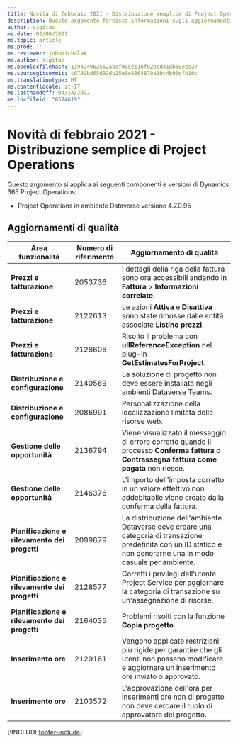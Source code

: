 ```yaml
---
title: Novità di febbraio 2021 - Distribuzione semplice di Project Operations
description: Questo argomento fornisce informazioni sugli aggiornamenti di qualità disponibili nella versione di febbraio 2021 di Distribuzione semplice di Project Operations.
author: sigitac
ms.date: 02/08/2021
ms.topic: article
ms.prod: ''
ms.reviewer: johnmichalak
ms.author: sigitac
ms.openlocfilehash: 139494962562aaaf005e116f02bcd41db58eea27
ms.sourcegitcommit: c0792bd65d92db25e0e8864879a19c4b93efb10c
ms.translationtype: HT
ms.contentlocale: it-IT
ms.lasthandoff: 04/14/2022
ms.locfileid: "8574619"
---
```

# <a name="whats-new-february-2021---project-operations-lite-deployment"></a>Novità di febbraio 2021 - Distribuzione semplice di Project Operations

Questo argomento si applica ai seguenti componenti e versioni di Dynamics 365 Project Operations:

  - Project Operations in ambiente Dataverse versione 4.7.0.95

## <a name="quality-updates"></a>Aggiornamenti di qualità

| **Area funzionalità** | **Numero di riferimento** | **Aggiornamento di qualità** |
| --- | --- | --- |
| **Prezzi e fatturazione** | 2053736 | I dettagli della riga della fattura sono ora accessibili andando in **Fattura** > **Informazioni correlate**. |
| **Prezzi e fatturazione** | 2122613 | Le azioni **Attiva** e **Disattiva** sono state rimosse dalle entità associate **Listino prezzi**. |
| **Prezzi e fatturazione** | 2128606 | Risolto il problema con **ullReferenceException** nel plug-in **GetEstimatesForProject**. |
| **Distribuzione e configurazione** | 2140569 | La soluzione di progetto non deve essere installata negli ambienti Dataverse Teams. |
| **Distribuzione e configurazione** | 2086991 | Personalizzazione della localizzazione limitata delle risorse web. |
| **Gestione delle opportunità** | 2136794 | Viene visualizzato il messaggio di errore corretto quando il processo **Conferma fattura** o **Contrassegna fattura come pagata** non riesce. |
| **Gestione delle opportunità** | 2146376 | L'importo dell'imposta corretto in un valore effettivo non addebitabile viene creato dalla conferma della fattura. |
| **Pianificazione e rilevamento dei progetti** | 2099879 | La distribuzione dell'ambiente Dataverse deve creare una categoria di transazione predefinita con un ID statico e non generarne una in modo casuale per ambiente. |
| **Pianificazione e rilevamento dei progetti** | 2128577 | Corretti i privilegi dell'utente Project Service per aggiornare la categoria di transazione su un'assegnazione di risorse. |
| **Pianificazione e rilevamento dei progetti** | 2164035 | Problemi risolti con la funzione **Copia progetto**. |
| **Inserimento ore** | 2129161 | Vengono applicate restrizioni più rigide per garantire che gli utenti non possano modificare e aggiornare un inserimento ore inviato o approvato. |
| **Inserimento ore** | 2103572 | L'approvazione dell'ora per inserimenti ore non di progetto non deve cercare il ruolo di approvatore del progetto. |


[!INCLUDE[footer-include](../../includes/footer-banner.md)]